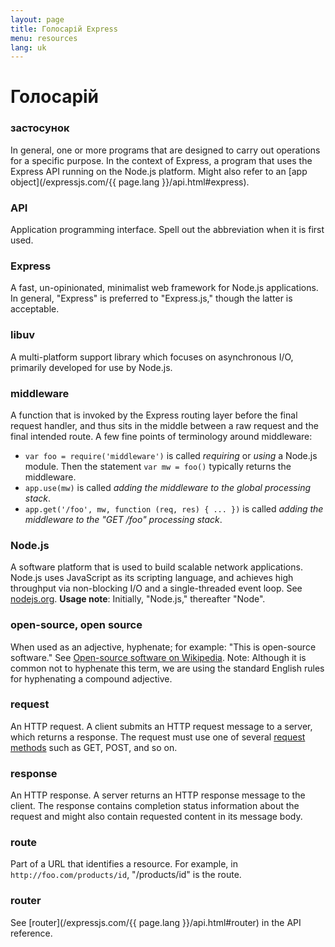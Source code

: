 ```yaml
---
layout: page
title: Голосарій Express
menu: resources
lang: uk
---
```


# Голосарій

### застосунок

In general, one or more programs that are designed to carry out operations for a specific purpose.  In the context of Express, a program that uses the Express API running on the Node.js platform.  Might also refer to an [app object](/expressjs.com/{{ page.lang }}/api.html#express).

### API

Application programming interface.  Spell out the abbreviation when it is first used.

### Express

A fast, un-opinionated, minimalist web framework for Node.js applications.  In general, "Express" is preferred to "Express.js," though the latter is acceptable.

### libuv

A multi-platform support library which focuses on asynchronous I/O, primarily developed for use by Node.js.

### middleware

A function that is invoked by the Express routing layer before the final request handler, and thus sits in the middle between a raw request and the final intended route.  A few fine points of terminology around middleware:

  * `var foo = require('middleware')` is called _requiring_ or _using_ a Node.js module. Then the statement `var mw = foo()`  typically returns the middleware.
  * `app.use(mw)` is called _adding the middleware to the global processing stack_.
  * `app.get('/foo', mw, function (req, res) { ... })` is called _adding the middleware to the "GET /foo" processing stack_.

### Node.js

A software platform that is used to build scalable network applications. Node.js uses JavaScript as its scripting language, and achieves high throughput via non-blocking I/O and a single-threaded event loop.  See [nodejs.org](https://nodejs.org/en/). **Usage note**: Initially, "Node.js," thereafter "Node".

### open-source, open source

When used as an adjective, hyphenate; for example: "This is open-source software." See [Open-source software on Wikipedia](http://en.wikipedia.org/wiki/Open-source_software). Note: Although it is common not to hyphenate this term, we are using the standard English rules for hyphenating a compound adjective.

### request

An HTTP request.  A client submits an HTTP request message to a server, which returns a response.  The request must use one of several [request methods](https://en.wikipedia.org/wiki/Hypertext_Transfer_Protocol#Request_methods) such as GET, POST, and so on.

### response

An HTTP response. A server returns an HTTP response message to the client. The response contains completion status information about the request and might also contain requested content in its message body.

### route

Part of a URL that identifies a resource.  For example, in `http://foo.com/products/id`, "/products/id" is the route.

### router

See [router](/expressjs.com/{{ page.lang }}/api.html#router) in the API reference.
